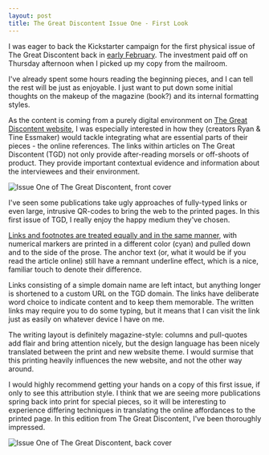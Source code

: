 ```yaml
---
layout: post
title: The Great Discontent Issue One - First Look
---
```


I was eager to back the Kickstarter campaign for the first physical issue of The Great Discontent back in [early February][1]. The investment paid off on Thursday afternoon when I picked up my copy from the mailroom.

I've already spent some hours reading the beginning pieces, and I can tell the rest will be just as enjoyable. I just want to put down some initial thoughts on the makeup of the magazine (book?) and its internal formatting styles.

As the content is coming from a purely digital environment on [The Great Discontent website][2], I was especially interested in how they (creators Ryan & Tine Essmaker) would tackle integrating what are essential parts of their pieces - the online references. The links within articles on The Great Discontent (TGD) not only provide after-reading morsels or off-shoots of product. They provide important contextual evidence and information about the interviewees and their environment.

![Issue One of The Great Discontent, front cover](https://s3.amazonaws.com/bckmn/public/blog/tgd_mid.jpg "Issue One of The Great Discontent, front cover. The linear theme is carried onto the leading cover.")

I've seen some publications take ugly approaches of fully-typed links or even large, intrusive QR-codes to bring the web to the printed pages. In this first issue of TGD, I really enjoy the happy medium they've chosen. 

[Links and footnotes are treated equally and in the same manner][3], with numerical markers are printed in a different color (cyan) and pulled down and to the side of the prose. The anchor text (or, what it would be if you read the article online) still have a remnant underline effect, which is a nice, familiar touch to denote their difference. 

Links consisting of a simple domain name are left intact, but anything longer is shortened to a custom URL on the TGD domain. The links have deliberate word choice to indicate content and to keep them memorable. The written links may require you to do some typing, but it means that I can visit the link just as easily on whatever device I have on me.

The writing layout is definitely magazine-style: columns and pull-quotes add flair and bring attention nicely, but the design language has been nicely translated between the print and new website theme. I would surmise that this printing heavily influences the new website, and not the other way around.

I would highly recommend getting your hands on a copy of this first issue, if only to see this attribution style. I think that we are seeing more publications spring back into print for special pieces, so it will be interesting to experience differing techniques in translating the online affordances to the printed page. In this edition from The Great Discontent, I've been thoroughly impressed.

![Issue One of The Great Discontent, back cover](https://s3.amazonaws.com/bckmn/public/blog/tgd_back.jpg "Issue One of The Great Discontent, back cover.")

[1]: https://www.kickstarter.com/projects/essmaker/the-great-discontent-magazine-issue-1 "The Kickstarter campaign"
[2]: http://thegreatdiscontent.com "thegreatdiscontent.com"
[3]: https://s3.amazonaws.com/bckmn/public/blog/tgd_mid.jpg "Full image of an internal page/interview from The Great Discontent"
